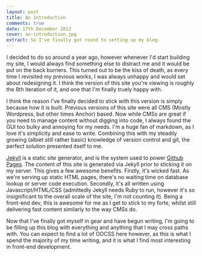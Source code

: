 ```yaml
---
layout: post
title: An Introduction
comments: true
date: 17th December 2012
cover: an-introduction.jpg
extract: So I've finally got round to setting up my blog.
---
```


I decided to do so around a year ago, however whenever I'd start building my site, I would always find something else to distract me and it would be put on the back burners. This turned out to be the kiss of death, as every time I revisited my previous works, I was always unhappy and would set about redesigning it. I think the version of this site you're viewing is roughly the 8th iteration of it, and one that I'm finally truely happy with.

I think the reason I've finally decided to stick with this version is simply because how it is built. Previous versions of this site were all CMS (Mostly Wordpress, but other times Anchor) based. Now while CMSs are great if you need to manage content without digging into code, I always found the GUI too bulky and annoying for my needs. I'm a huge fan of markdown, as I love it's simplicity and ease to write. Combining this with my steadily growing (albiet still rather basic) knowledge of version control and git, the perfect solution presented itself to me.

[Jekyll](http://jekyllrb.com) is a static site generator, and is the system used to power [Github Pages](http://pages.github.com/). The content of this site is generated via Jekyll prior to sticking it on my server. This gives a few awesome benefits. Firstly, it's wicked fast. As we're serving up static HTML pages, there's no waiting time on database lookup or server code execution. Secondly, it's all written using Javascript/HTML/CSS (admittedly Jekyll needs Ruby to run, however it's so insignificant to the overall scale of the site, I'm not counting it). Being a front-end dev, this is awesome for me as I get to stick to my forte, whilst still delivering fast content similarly to the way CMSs do.

Now that I've finally got myself in gear and have begun writing, I'm going to be filling up this blog with everything and anything that I may cross paths with. You can expect to find a lot of OOCSS here however, as this is what I spend the majority of my time writing, and it is what I find most interesting in front-end development.